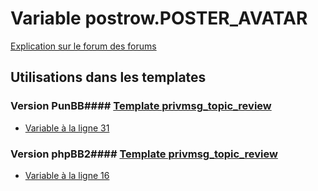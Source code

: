# Variable postrow.POSTER_AVATAR
[Explication sur le forum des forums](http://forum.forumactif.com/t294113-listing-des-variables#postrow.POSTER_AVATAR)
## Utilisations dans les templates
### Version PunBB#### [Template privmsg_topic_review](punbb/privmsg_topic_review.md)
* [Variable à la ligne 31](../punbb/privmsg_topic_review.tpl#L31)
### Version phpBB2#### [Template privmsg_topic_review](subsilver/privmsg_topic_review.md)
* [Variable à la ligne 16](../subsilver/privmsg_topic_review.tpl#L16)